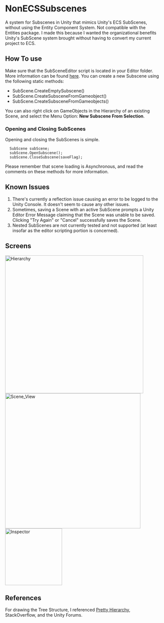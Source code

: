 # NonECSSubscenes
A system for Subscenes in Unity that mimics Unity's ECS SubScenes, without using the Entity Component System. Not compatible with the Entities package. I made this because I wanted the organizational benefits Unity's SubScene system brought without having to convert my current project to ECS.

## How To use
Make sure that the SubSceneEditor script is located in your Editor folder. More information can be found [here](https://docs.unity3d.com/Manual/SpecialFolders.html). You can create a new Subscene using the following static methods:

- SubScene.CreateEmptySubscene()
- SubScene.CreateSubsceneFromGameobject()
- SubScene.CreateSubsceneFromGameobjects()

You can also right click on GameObjects in the Hierarchy of an existing Scene, and select the Menu Option: **New Subscene From Selection**.

### Opening and Closing SubScenes
Opening and closing the SubScenes is simple.

```
  SubScene subScene;
  subScene.OpenSubscene();
  subScene.CloseSubscene(saveFlag);
```

Please remember that scene loading is Asynchronous, and read the comments on these methods for more information.

## Known Issues
1. There's currently a reflection issue causing an error to be logged to the Unity Console. It doesn't seem to cause any other issues.
2. Sometimes, saving a Scene with an active SubScene prompts a Unity Editor Error Message claiming that the Scene was unable to be saved. Clicking "Try Again" or "Cancel" successfully saves the Scene.
3. Nested SubScenes are not currently tested and not supported (at least insofar as the editor scripting portion is concerned).

## Screens
<img width="447" alt="Hierarchy" src="https://github.com/Sterberino/NonECSSubscenes/assets/91395511/f12c5529-f06d-44f2-889d-0865c288448f">
<br/>
<img width="438" alt="Scene_View" src="https://github.com/Sterberino/NonECSSubscenes/assets/91395511/87279de8-421b-4de7-b3d2-d0c5bd783dee">
<br/>
<img width="184" alt="Inspector" src="https://github.com/Sterberino/NonECSSubscenes/assets/91395511/93750e79-e230-4448-a028-566cc6d7988e">

## References
For drawing the Tree Structure, I referenced [Pretty Hierarchy](https://github.com/NCEEGEE/PrettyHierarchy), StackOverflow, and the Unity Forums.
